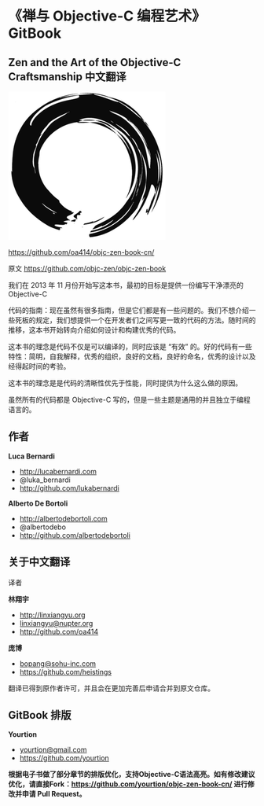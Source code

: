 # 《禅与 Objective-C 编程艺术》 GitBook

## Zen and the Art of the Objective-C Craftsmanship 中文翻译

![](./images/zen-logo-thumb.png)

https://github.com/oa414/objc-zen-book-cn/

原文 <https://github.com/objc-zen/objc-zen-book>

我们在 2013 年 11 月份开始写这本书，最初的目标是提供一份编写干净漂亮的 Objective-C 

代码的指南：现在虽然有很多指南，但是它们都是有一些问题的。我们不想介绍一些死板的规定，我们想提供一个在开发者们之间写更一致的代码的方法。随时间的推移，这本书开始转向介绍如何设计和构建优秀的代码。

这本书的理念是代码不仅是可以编译的，同时应该是 “有效” 的。好的代码有一些特性：简明，自我解释，优秀的组织，良好的文档，良好的命名，优秀的设计以及经得起时间的考验。

这本书的理念是是代码的清晰性优先于性能，同时提供为什么这么做的原因。

虽然所有的代码都是 Objective-C 写的，但是一些主题是通用的并且独立于编程语言的。

##  作者

**Luca Bernardi**

- http://lucabernardi.com
- @luka_bernardi
- http://github.com/lukabernardi

**Alberto De Bortoli**

- http://albertodebortoli.com
- @albertodebo
- http://github.com/albertodebortoli

## 关于中文翻译

译者

**林翔宇**
- http://linxiangyu.org
- linxiangyu@nupter.org
- http://github.com/oa414

**庞博**
- bopang@sohu-inc.com
- https://github.com/heistings

翻译已得到原作者许可，并且会在更加完善后申请合并到原文仓库。

## GitBook 排版

**Yourtion**
- yourtion@gmail.com
- https://github.com/yourtion

**根据电子书做了部分章节的排版优化，支持Objective-C语法高亮。如有修改建议优化，请直接Fork：<https://github.com/yourtion/objc-zen-book-cn/> 进行修改并申请 Pull Request。**